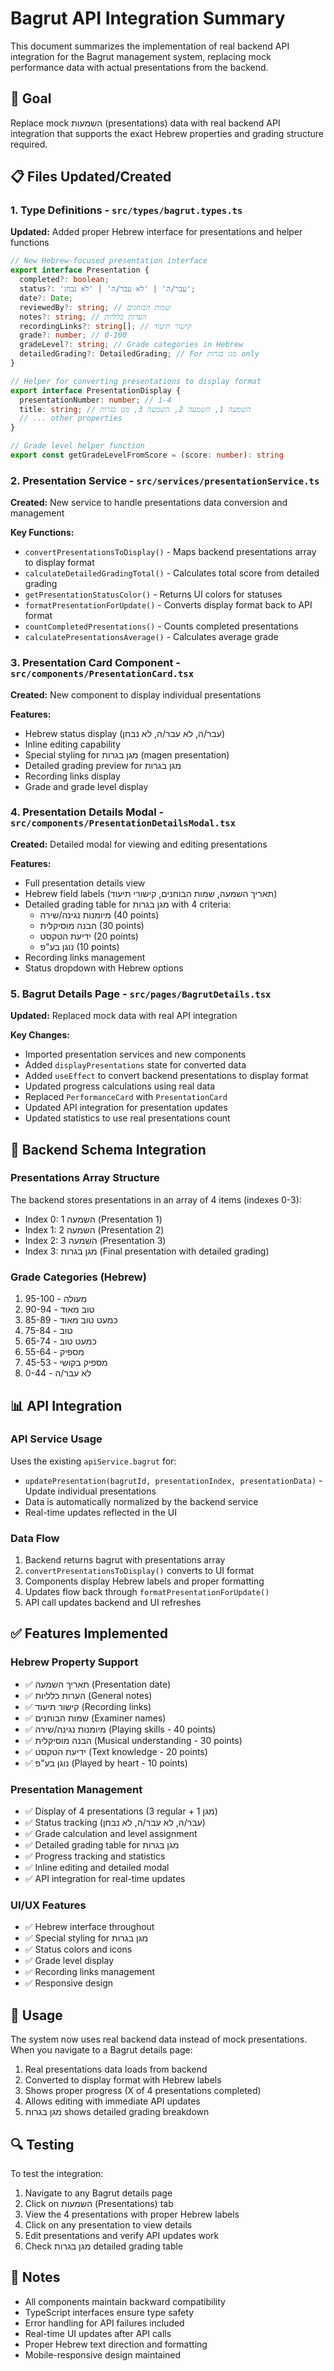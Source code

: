 # Bagrut API Integration Summary

This document summarizes the implementation of real backend API integration for the Bagrut management system, replacing mock performance data with actual presentations from the backend.

## 🎯 Goal
Replace mock השמעות (presentations) data with real backend API integration that supports the exact Hebrew properties and grading structure required.

## 📋 Files Updated/Created

### 1. Type Definitions - `src/types/bagrut.types.ts`
**Updated:** Added proper Hebrew interface for presentations and helper functions

```typescript
// New Hebrew-focused presentation interface
export interface Presentation {
  completed?: boolean;
  status?: 'עבר/ה' | 'לא עבר/ה' | 'לא נבחן';
  date?: Date;
  reviewedBy?: string; // שמות הבוחנים
  notes?: string; // הערות כלליות
  recordingLinks?: string[]; // קישור תיעוד
  grade?: number; // 0-100
  gradeLevel?: string; // Grade categories in Hebrew
  detailedGrading?: DetailedGrading; // For מגן בגרות only
}

// Helper for converting presentations to display format
export interface PresentationDisplay {
  presentationNumber: number; // 1-4
  title: string; // השמעה 1, השמעה 2, השמעה 3, מגן בגרות
  // ... other properties
}

// Grade level helper function
export const getGradeLevelFromScore = (score: number): string
```

### 2. Presentation Service - `src/services/presentationService.ts`
**Created:** New service to handle presentations data conversion and management

**Key Functions:**
- `convertPresentationsToDisplay()` - Maps backend presentations array to display format
- `calculateDetailedGradingTotal()` - Calculates total score from detailed grading
- `getPresentationStatusColor()` - Returns UI colors for statuses
- `formatPresentationForUpdate()` - Converts display format back to API format
- `countCompletedPresentations()` - Counts completed presentations
- `calculatePresentationsAverage()` - Calculates average grade

### 3. Presentation Card Component - `src/components/PresentationCard.tsx`
**Created:** New component to display individual presentations

**Features:**
- Hebrew status display (עבר/ה, לא עבר/ה, לא נבחן)
- Inline editing capability
- Special styling for מגן בגרות (magen presentation)
- Detailed grading preview for מגן בגרות
- Recording links display
- Grade and grade level display

### 4. Presentation Details Modal - `src/components/PresentationDetailsModal.tsx`
**Created:** Detailed modal for viewing and editing presentations

**Features:**
- Full presentation details view
- Hebrew field labels (תאריך השמעה, שמות הבוחנים, קישורי תיעוד)
- Detailed grading table for מגן בגרות with 4 criteria:
  - מיומנות נגינה/שירה (40 points)
  - הבנה מוסיקלית (30 points)  
  - ידיעת הטקסט (20 points)
  - נוגן בע"פ (10 points)
- Recording links management
- Status dropdown with Hebrew options

### 5. Bagrut Details Page - `src/pages/BagrutDetails.tsx`
**Updated:** Replaced mock data with real API integration

**Key Changes:**
- Imported presentation services and new components
- Added `displayPresentations` state for converted data
- Added `useEffect` to convert backend presentations to display format
- Updated progress calculations using real data
- Replaced `PerformanceCard` with `PresentationCard`
- Updated API integration for presentation updates
- Updated statistics to use real presentations count

## 🔌 Backend Schema Integration

### Presentations Array Structure
The backend stores presentations in an array of 4 items (indexes 0-3):
- Index 0: השמעה 1 (Presentation 1)
- Index 1: השמעה 2 (Presentation 2)  
- Index 2: השמעה 3 (Presentation 3)
- Index 3: מגן בגרות (Final presentation with detailed grading)

### Grade Categories (Hebrew)
1. מעולה - 95-100
2. טוב מאוד - 90-94  
3. כמעט טוב מאוד - 85-89
4. טוב - 75-84
5. כמעט טוב - 65-74
6. מספיק - 55-64
7. מספיק בקושי - 45-53
8. לא עבר/ה - 0-44

## 📊 API Integration

### API Service Usage
Uses the existing `apiService.bagrut` for:
- `updatePresentation(bagrutId, presentationIndex, presentationData)` - Update individual presentations
- Data is automatically normalized by the backend service
- Real-time updates reflected in the UI

### Data Flow
1. Backend returns bagrut with presentations array
2. `convertPresentationsToDisplay()` converts to UI format
3. Components display Hebrew labels and proper formatting
4. Updates flow back through `formatPresentationForUpdate()`
5. API call updates backend and UI refreshes

## ✅ Features Implemented

### Hebrew Property Support
- ✅ תאריך השמעה (Presentation date)
- ✅ הערות כלליות (General notes)  
- ✅ קישור תיעוד (Recording links)
- ✅ שמות הבוחנים (Examiner names)
- ✅ מיומנות נגינה/שירה (Playing skills - 40 points)
- ✅ הבנה מוסיקלית (Musical understanding - 30 points)
- ✅ ידיעת הטקסט (Text knowledge - 20 points)
- ✅ נוגן בע"פ (Played by heart - 10 points)

### Presentation Management
- ✅ Display of 4 presentations (3 regular + 1 מגן)
- ✅ Status tracking (עבר/ה, לא עבר/ה, לא נבחן)
- ✅ Grade calculation and level assignment
- ✅ Detailed grading table for מגן בגרות
- ✅ Progress tracking and statistics
- ✅ Inline editing and detailed modal
- ✅ API integration for real-time updates

### UI/UX Features  
- ✅ Hebrew interface throughout
- ✅ Special styling for מגן בגרות
- ✅ Status colors and icons
- ✅ Grade level display
- ✅ Recording links management
- ✅ Responsive design

## 🚀 Usage

The system now uses real backend data instead of mock presentations. When you navigate to a Bagrut details page:

1. Real presentations data loads from backend
2. Converted to display format with Hebrew labels
3. Shows proper progress (X of 4 presentations completed)
4. Allows editing with immediate API updates
5. מגן בגרות shows detailed grading breakdown

## 🔍 Testing

To test the integration:
1. Navigate to any Bagrut details page
2. Click on השמעות (Presentations) tab
3. View the 4 presentations with proper Hebrew labels
4. Click on any presentation to view details
5. Edit presentations and verify API updates work
6. Check מגן בגרות detailed grading table

## 📝 Notes

- All components maintain backward compatibility
- TypeScript interfaces ensure type safety
- Error handling for API failures included
- Real-time UI updates after API calls
- Proper Hebrew text direction and formatting
- Mobile-responsive design maintained